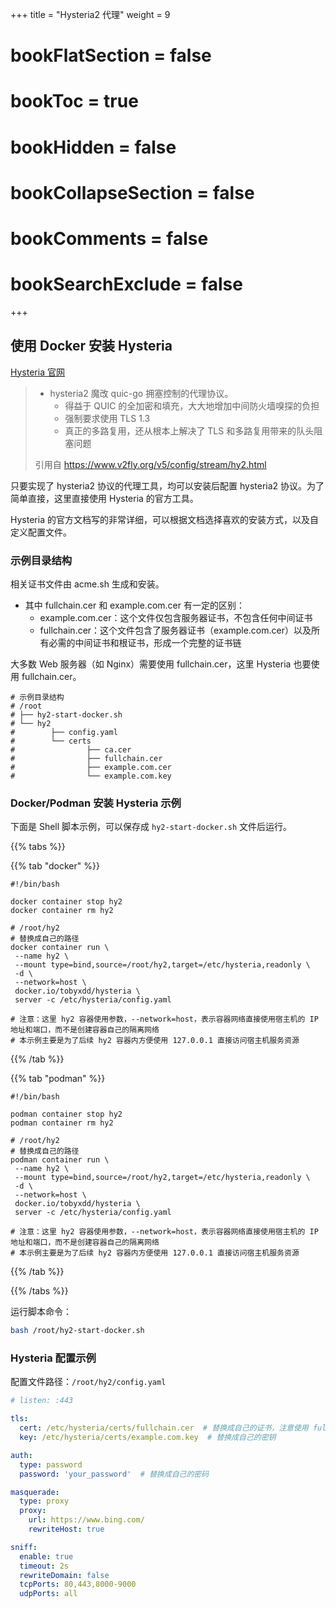 +++
title = "Hysteria2 代理"
weight = 9
# bookFlatSection = false
# bookToc = true
# bookHidden = false
# bookCollapseSection = false
# bookComments = false
# bookSearchExclude = false
+++

## 使用 Docker 安装 Hysteria

[Hysteria 官网](https://v2.hysteria.network/zh/)

> - hysteria2 魔改 quic-go 拥塞控制的代理协议。
>     - 得益于 QUIC 的全加密和填充，大大地增加中间防火墙嗅探的负担
>     - 强制要求使用 TLS 1.3
>     - 真正的多路复用，还从根本上解决了 TLS 和多路复用带来的队头阻塞问题
>
> 引用自 https://www.v2fly.org/v5/config/stream/hy2.html

只要实现了 hysteria2 协议的代理工具，均可以安装后配置 hysteria2 协议。为了简单直接，这里直接使用 Hysteria 的官方工具。

Hysteria 的官方文档写的非常详细，可以根据文档选择喜欢的安装方式，以及自定义配置文件。

### 示例目录结构

相关证书文件由 acme.sh 生成和安装。

- 其中 fullchain.cer 和 example.com.cer 有一定的区别：
    - example.com.cer：这个文件仅包含服务器证书，不包含任何中间证书
    - fullchain.cer：这个文件包含了服务器证书（example.com.cer）以及所有必需的中间证书和根证书，形成一个完整的证书链

大多数 Web 服务器（如 Nginx）需要使用 fullchain.cer，这里 Hysteria 也要使用 fullchain.cer。

```shell
# 示例目录结构
# /root
# ├── hy2-start-docker.sh
# └── hy2
#        ├── config.yaml
#        └── certs
#                ├── ca.cer
#                ├── fullchain.cer
#                ├── example.com.cer
#                └── example.com.key
```

### Docker/Podman 安装 Hysteria 示例

下面是 Shell 脚本示例，可以保存成 `hy2-start-docker.sh` 文件后运行。

{{% tabs %}}

{{% tab "docker" %}}

```shell
#!/bin/bash

docker container stop hy2
docker container rm hy2

# /root/hy2
# 替换成自己的路径
docker container run \
 --name hy2 \
 --mount type=bind,source=/root/hy2,target=/etc/hysteria,readonly \
 -d \
 --network=host \
 docker.io/tobyxdd/hysteria \
 server -c /etc/hysteria/config.yaml

# 注意：这里 hy2 容器使用参数，--network=host，表示容器网络直接使用宿主机的 IP 地址和端口，而不是创建容器自己的隔离网络
# 本示例主要是为了后续 hy2 容器内方便使用 127.0.0.1 直接访问宿主机服务资源
```

{{% /tab %}}

{{% tab "podman" %}}

```shell
#!/bin/bash

podman container stop hy2
podman container rm hy2

# /root/hy2
# 替换成自己的路径
podman container run \
 --name hy2 \
 --mount type=bind,source=/root/hy2,target=/etc/hysteria,readonly \
 -d \
 --network=host \
 docker.io/tobyxdd/hysteria \
 server -c /etc/hysteria/config.yaml

# 注意：这里 hy2 容器使用参数，--network=host，表示容器网络直接使用宿主机的 IP 地址和端口，而不是创建容器自己的隔离网络
# 本示例主要是为了后续 hy2 容器内方便使用 127.0.0.1 直接访问宿主机服务资源
```

{{% /tab %}}

{{% /tabs %}}

运行脚本命令：

```bash
bash /root/hy2-start-docker.sh
```

### Hysteria 配置示例

配置文件路径：`/root/hy2/config.yaml`

```yaml
# listen: :443 

tls:
  cert: /etc/hysteria/certs/fullchain.cer  # 替换成自己的证书，注意使用 fullchain.cer 证书
  key: /etc/hysteria/certs/example.com.key  # 替换成自己的密钥

auth:
  type: password
  password: 'your_password'  # 替换成自己的密码

masquerade: 
  type: proxy
  proxy:
    url: https://www.bing.com/ 
    rewriteHost: true

sniff:
  enable: true 
  timeout: 2s 
  rewriteDomain: false 
  tcpPorts: 80,443,8000-9000 
  udpPorts: all
```
